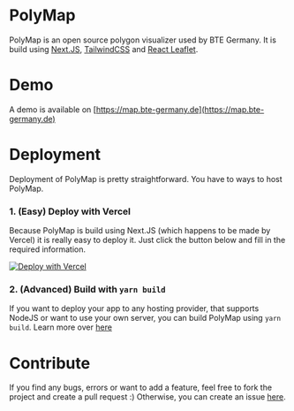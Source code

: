 # PolyMap
PolyMap is an open source polygon visualizer used by BTE Germany.
It is build using [Next.JS](https://nextjs.org/), [TailwindCSS](https://tailwindcss.com/) and [React Leaflet](https://react-leaflet.js.org/).

# Demo
A demo is available on [https://map.bte-germany.de](https://map.bte-germany.de)
# Deployment
Deployment of PolyMap is pretty straightforward. You have to ways to host PolyMap.
### 1. (Easy) Deploy with Vercel
Because PolyMap is build using Next.JS (which happens to be made by Vercel) it is really easy to deploy it. Just click the button below and fill in the required information.

[![Deploy with Vercel](https://vercel.com/button)](https://vercel.com/new/git/external?repository-url=https%3A%2F%2Fgithub.com%2FNachwahl%2Fpolymap&env=DB_CON,DISCORD,ALLOW_EVERYTHING,NEXT_PUBLIC_ALGOLIA_APPID,NEXT_PUBLIC_ALGOLIA_APIKEY_SEARCH,NEXT_PUBLIC_ALGOLIA_INDEXNAME,ALGOLIA_APIKEY_ADMIN,NEXT_PUBLIC_MATOMO_ENABLE,NEXT_PUBLIC_MATOMO_CON&envDescription=All%20values%20are%20required.&envLink=https%3A%2F%2Fgithub.com%2FNachwahl%2Fpolymap%2Fwiki%2FEnv-Variables&demo-title=BTE%20Germany%20Map&demo-description=BTE%20Germany%20is%20using%20PolyMap%20to%20show%20their%20claimed%20regions.&demo-url=https%3A%2F%2Fmap.bte-germany.de&demo-image=https%3A%2F%2Fi.arvserver.tech%2Fmsedge_2dtDuWxrqD.png)

### 2. (Advanced) Build with ``yarn build``
If you want to deploy your app to any hosting provider, that supports NodeJS or want to use your own server, you can build PolyMap using ``yarn build``. Learn more over [here](https://nextjs.org/docs/deployment#nodejs-server)
# Contribute
If you find any bugs, errors or want to add a feature, feel free to fork the project and create a pull request :)
Otherwise, you can create an issue [here](https://github.com/Nachwahl/polymap/issues).

